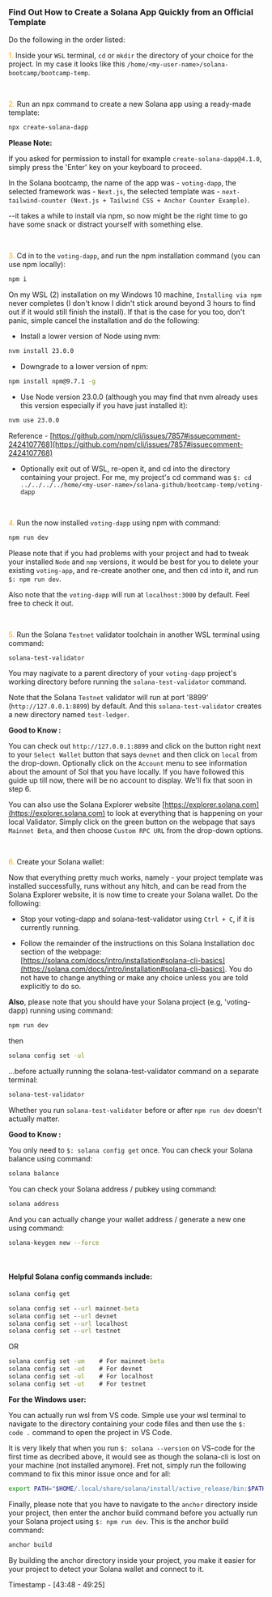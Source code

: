 <h3>Find Out How to Create a Solana App Quickly from an Official Template</h3>

Do the following in the order listed:

<span style="color: orange;">1.</span> Inside your `WSL` terminal, `cd` or `mkdir` the directory of your choice for the project. In my case it looks like this `/home/<my-user-name>/solana-bootcamp/bootcamp-temp`.

<br />

<span style="color: orange;">2.</span> Run an npx command to create a new Solana app using a ready-made template:

```bash
npx create-solana-dapp
```

<b>Please Note:</b>

If you asked for permission to install for example `create-solana-dapp@4.1.0`, simply press the 'Enter' key on your keyboard to proceed.

In the Solana bootcamp, the name of the app was - `voting-dapp`, the selected framework was - `Next.js`, the selected template was - `next-tailwind-counter (Next.js + Tailwind CSS + Anchor Counter Example)`.

--it takes a while to install via npm, so now might be the right time to go have some snack or distract yourself with something else.

<br />

<span style="color: orange;">3.</span> Cd in to the `voting-dapp`, and run the npm installation command (you can use npm locally):

```bash
npm i
```

On my WSL (2) installation on my Windows 10 machine, `Installing via npm` never completes (I don't know I didn't stick around beyond 3 hours to find out if it would still finish the install). If that is the case for you too, don't panic, simple cancel the installation and do the following:

- Install a lower version of Node using nvm:

```bash
nvm install 23.0.0
```

- Downgrade to a lower version of npm:

```bash
npm install npm@9.7.1 -g
```

- Use Node version 23.0.0 (although you may find that nvm already uses this version especially if you have just installed it):

```bash
nvm use 23.0.0
```

Reference - [https://github.com/npm/cli/issues/7857#issuecomment-2424107768](https://github.com/npm/cli/issues/7857#issuecomment-2424107768)

- Optionally exit out of WSL, re-open it, and cd into the directory containing your project. For me, my project's cd command was `$: cd ../../../../home/<my-user-name>/solana-github/bootcamp-temp/voting-dapp`

<br />

<span style="color: orange;">4.</span> Run the now installed `voting-dapp` using npm with command:

```bash
npm run dev
```

Please note that if you had problems with your project and had to tweak your installed `Node` and `nmp` versions, it would be best for you to delete your existing `voting-app`, and re-create another one, and then cd into it, and run `$: npm run dev`.

Also note that the `voting-dapp` will run at `localhost:3000` by default. Feel free to check it out.

<br />

<span style="color: orange;">5.</span> Run the Solana `Testnet` validator toolchain in another WSL terminal using command:

```bash
solana-test-validator
```

You may nagivate to a parent directory of your `voting-dapp` project's working directory before running the `solana-test-validator` command.

Note that the Solana `Testnet` validator will run at port '8899' (`http://127.0.0.1:8899`) by default. And this `solana-test-validator` creates a new directory named `test-ledger`.

<b>Good to Know :</b>

You can check out `http://127.0.0.1:8899` and click on the button right next to your `Select Wallet` button that says `devnet` and then click on `local` from the drop-down. Optionally click on the `Account` menu to see information about the amount of Sol that you have locally. If you have followed this guide up till now, there will be no account to display. We'll fix that soon in step 6.

You can also use the Solana Explorer website [https://explorer.solana.com](https://explorer.solana.com) to look at everything that is happening on your local Validator. Simply click on the green button on the webpage that says `Mainnet Beta`, and then choose `Custom RPC URL` from the drop-down options.

<br />

<span style="color: orange;">6.</span> Create your Solana wallet:

Now that everything pretty much works, namely - your project template was installed successfully, runs without any hitch, and can be read from the Solana Explorer website, it is now time to create your Solana wallet. Do the following:

- Stop your voting-dapp and solana-test-validator using `Ctrl + C`, if it is currently running.

- Follow the remainder of the instructions on this Solana Installation doc section of the webpage: [https://solana.com/docs/intro/installation#solana-cli-basics](https://solana.com/docs/intro/installation#solana-cli-basics). You do not have to change anything or make any choice unless you are told explicitly to do so.

<b>Also</b>, please note that you should have your Solana project (e.g, 'voting-dapp) running using command:

```bash
npm run dev
```

then

```bash
solana config set -ul
```

...before actually running the solana-test-validator command on a separate terminal:

```bash
solana-test-validator
```

Whether you run `solana-test-validator` before or after `npm run dev` doesn't actually matter.

<b>Good to Know :</b>

You only need to `$: solana config get` once. You can check your Solana balance using command:

```bash
solana balance
```

You can check your Solana address / pubkey using command:

```bash
solana address
```

And you can actually change your wallet address / generate a new one using command:

```bash
solana-keygen new --force
```

<br />

#### Helpful Solana config commands include:

```cmd
solana config get
```

```cmd
solana config set --url mainnet-beta
solana config set --url devnet
solana config set --url localhost
solana config set --url testnet
```

OR

```cmd
solana config set -um    # For mainnet-beta
solana config set -ud    # For devnet
solana config set -ul    # For localhost
solana config set -ut    # For testnet
```

<b>For the Windows user:</b>

You can actually run wsl from VS code. Simple use your wsl terminal to navigate to the directory containing your code files and then use the `$: code .` command to open the project in VS Code.

It is very likely that when you run `$: solana --version` on VS-code for the first time as decribed above, it would see as though the solana-cli is lost on your machine (not installed anymore). Fret not, simply run the following command to fix this minor issue once and for all:

```bash
export PATH="$HOME/.local/share/solana/install/active_release/bin:$PATH"
```

Finally, please note that you have to navigate to the `anchor` directory inside your project, then enter the anchor build command before you actually run your Solana project using `$: npm run dev`. This is the anchor build command:

```bash
anchor build
```

By building the anchor directory inside your project, you make it easier for your project to detect your Solana wallet and connect to it.

Timestamp - [43:48 - 49:25]
